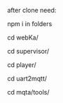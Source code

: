 after clone need:npm i in folderscd webKa/cd supervisor/cd player/cd uart2mqtt/cd mqta/tools/